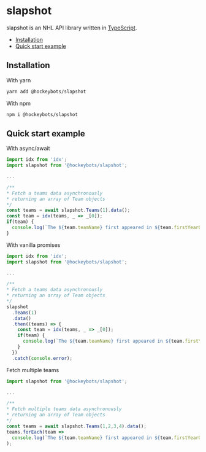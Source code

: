 <!-- DO NOT EDIT README.md (It will be overridden by README.hbs) -->

# slapshot

slapshot is an NHL API library written in [TypeScript](https://github.com/Microsoft/TypeScript).

<!-- START doctoc generated TOC please keep comment here to allow auto update -->
<!-- DON'T EDIT THIS SECTION, INSTEAD RE-RUN doctoc TO UPDATE -->

- [Installation](#installation)
- [Quick start example](#quick-start-example)

<!-- END doctoc generated TOC please keep comment here to allow auto update -->

## Installation

With yarn

```sh
yarn add @hockeybots/slapshot
```

With npm

```sh
npm i @hockeybots/slapshot
```

## Quick start example

With async/await

```js
import idx from 'idx';
import slapshot from '@hockeybots/slapshot';

...

/**
* Fetch a teams data asynchronously
* returning an array of Team objects
*/
const teams = await slapshot.Teams(1).data();
const team = idx(teams, _ => _[0]);
if(team) {
  console.log(`The ${team.teamName} first appeared in ${team.firstYearOfPlay}`);
}
```

With vanilla promises

```js
import idx from 'idx';
import slapshot from '@hockeybots/slapshot';

...

/**
* Fetch a teams data asynchronously
* returning an array of Team objects
*/
slapshot
  .Teams(1)
  .data()
  .then((teams) => {
    const team = idx(teams, _ => _[0]);
    if(team) {
      console.log(`The ${team.teamName} first appeared in ${team.firstYearOfPlay}`);
    }
  })
  .catch(console.error);
```

Fetch multiple teams

```js
import slapshot from '@hockeybots/slapshot';

...

/**
* Fetch multiple teams data asynchronously
* returning an array of Team objects
*/
const teams = await slapshot.Teams(1,2,3,4).data();
teams.forEach(team =>
  console.log(`The ${team.teamName} first appeared in ${team.firstYearOfPlay}`)
);
```
